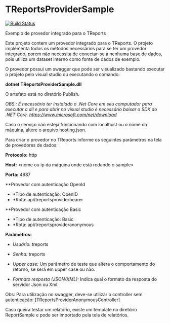 # TReportsProviderSample
[![Build Status][travis-image]][travis-url] 

Exemplo de provedor integrado para o TReports

Este projeto contem um provedor integrado para o TReports. O projeto implementa todos os métodos necessários para se ter um provedor integrado, 
porem não necessita de conectar-se a nenhuma base de dados, pois utiliza um dataset interno como fonte de dados de exemplo.

O provedor possui um swagger que pode ser visualizado bastando executar o projeto pelo visual studio ou executando o comando:

**dotnet TReportsProviderSample.dll**


O artefato está no diretório Publish.

*OBS.: É necessário ter instalado o .Net Core em seu computador para executar a dll e para abrir no visual studio é necessário baixar o SDK do .NET Core.
https://www.microsoft.com/net/download*

Caso o serviço não esteja funcionando com localhost ou o nome da máquina, altere o arquivo hosting.json.

Para criar o provedor no TReports informe os seguintes parâmetros na tela de provedores de dados:

**Protocolo:** http

**Host:** <nome ou ip da máquina onde está rodando o sample>

**Porta:** 4987

**Provedor com autenticação OpenId
  * *Tipo de autenticação: OpenID
  * *Rota: api/treportsproviderbearer

**Provedor com autenticação Basic
  * *Tipo de autenticação: Basic
  * *Rota: api/treportsprovideranonymous


  
**Parâmetros:**

* *Usuário:* treports

* *Senha:* treports

* *Upper case:* Um parâmetro de teste que altera o comportamento do retorno, se será em upper case ou não.

* *Formato resposta (JSON/XML):* Indica qual o formato da resposta do servidor Json ou Xml.

Obs: Para utilização no swagger, deve-se utilizar o controller sem autenticação: [TReportsProviderAnonymousController]

Caso queira testar um relatório, existe um template no diretório ReportSample e pode ser importado pela tela de relatórios.

[travis-image]:https://travis-ci.org/totvs/treports-provider-sample.svg?branch=master
[travis-url]:https://travis-ci.org/totvs/treports-provider-sample
